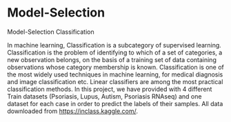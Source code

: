 # Model-Selection
Model-Selection Classification


In machine learning, Classification is a subcategory of supervised learning. Classification is the problem
of identifying to which of a set of categories, a new observation belongs, on the basis of a training set
of data containing observations whose category membership is known. Classification is one of the most
widely used techniques in machine learning, for medical diagnosis and image classification etc. Linear
classifiers are among the most practical classification methods. In this project, we have provided with 4
different Train datasets (Psoriasis, Lupus, Autism, Psoriasis RNAseq) and one dataset for each case in
order to predict the labels of their samples. All data downloaded from https://inclass.kaggle.com/.
